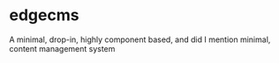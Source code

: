 edgecms
=======

A minimal, drop-in, highly component based, and did I mention minimal, content management system
